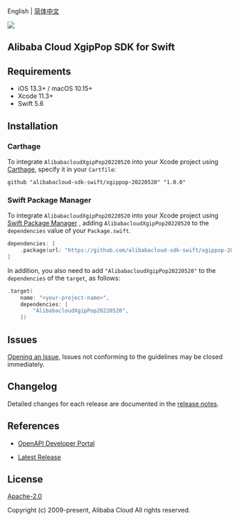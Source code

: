 English | [简体中文](README-CN.md)

![](https://aliyunsdk-pages.alicdn.com/icons/AlibabaCloud.svg)

## Alibaba Cloud XgipPop SDK for Swift

## Requirements

- iOS 13.3+ / macOS 10.15+
- Xcode 11.3+
- Swift 5.6

## Installation

### Carthage

To integrate `AlibabacloudXgipPop20220520` into your Xcode project using [Carthage](https://github.com/Carthage/Carthage), specify it in your `Cartfile`:

```ogdl
github "alibabacloud-sdk-swift/xgippop-20220520" "1.0.0"
```

### Swift Package Manager

To integrate `AlibabacloudXgipPop20220520` into your Xcode project using [Swift Package Manager](https://swift.org/package-manager/) , adding `AlibabacloudXgipPop20220520` to the `dependencies` value of your `Package.swift`.

```swift
dependencies: [
    .package(url: "https://github.com/alibabacloud-sdk-swift/xgippop-20220520.git", from: "1.0.0")
]
```

In addition, you also need to add `"AlibabacloudXgipPop20220520"` to the `dependencies` of the `target`, as follows:

```swift
.target(
    name: "<your-project-name>",
    dependencies: [
        "AlibabacloudXgipPop20220520",
    ])
```

## Issues

[Opening an Issue](https://github.com/alibabacloud-sdk-swift/xgippop-20220520/issues/new), Issues not conforming to the guidelines may be closed immediately.

## Changelog

Detailed changes for each release are documented in the [release notes](./ChangeLog.txt).

## References

* [OpenAPI Developer Portal](https://next.api.alibabacloud.com/home)
- [Latest Release](https://github.com/alibabacloud-sdk-swift/xgippop-20220520)

## License

[Apache-2.0](http://www.apache.org/licenses/LICENSE-2.0)

Copyright (c) 2009-present, Alibaba Cloud All rights reserved.
